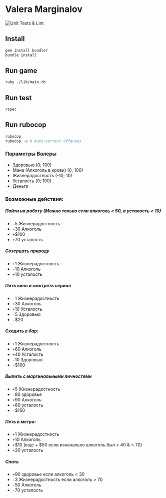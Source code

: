 # Valera Marginalov


![Unit Tests & Lint](https://github.com/MarkendroiD/ValeraLab/actions/workflows/main.yml/badge.svg?branch=master)

## Install

```bash
gem install bundler
bundle install
```

## Run game

```bash
ruby ./lib/main.rb
```

## Run test

```bash
rspec
```

## Run rubocop

```bash
rubocop
rubocop -a # Auto-correct offenses
```


### Параметры Валеры
 - Здоровью (0; 100)
 - Мана (Алкоголь в крови) (0; 100)
 - Жизнерадостность (-10; 10)
 - Усталость (0; 100)
 - Деньги

### Возможные действия:
##### Пойти на работу (Можно только если алкоголь < 50, а усталость < 10)
- `-`5 Жизнерадостность
- `-`30 Алкоголь
- `+`$100
- `+`70 усталость
##### Созерцать природу
- `+`1 Жизнерадостность
- `-`10 Алкоголь
- `+`10 усталость
##### Пить вино и смотреть сериал
- `-`1 Жизнерадостность
- `+`30 Алкоголь
- `+`10 Усталость
- `-`5 Здоровью
- `-`$20
##### Сходить в бар:
- `+`1 Жизнерадостность
- `+`60 Алкоголь
- `+`40 Усталость
- `-`10 Здоровью
- `-`$100
##### Выпить с маргинальными личностями
-  `+`5 Жизнерадостность
-  `-`80 здоровье
- `+`90 Алкоголь
- `+`80 усталость
- `-`$150
##### Петь в метро:
- `+`1 Жизнерадостность
- `+`10 Алкоголь
- `+`$10 (еще + $50 если изначально алкоголь был > 40 & < 70)
- `+`20 усталость
##### Спать
- `+`90 здоровье если алкоголь < 30
- `-`3 Жизнерадостность если алкоголь > 70
- `-`50 Алкоголь
- `-`70 усталость
